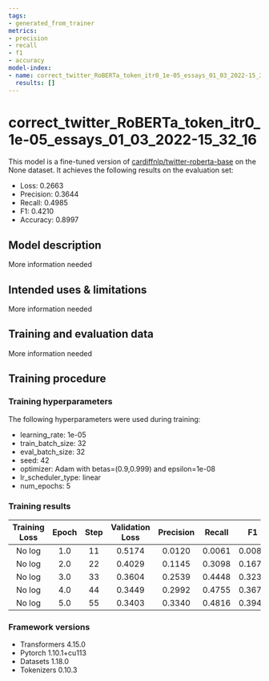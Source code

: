 ```yaml
---
tags:
- generated_from_trainer
metrics:
- precision
- recall
- f1
- accuracy
model-index:
- name: correct_twitter_RoBERTa_token_itr0_1e-05_essays_01_03_2022-15_32_16
  results: []
---
```


<!-- This model card has been generated automatically according to the information the Trainer had access to. You
should probably proofread and complete it, then remove this comment. -->

# correct_twitter_RoBERTa_token_itr0_1e-05_essays_01_03_2022-15_32_16

This model is a fine-tuned version of [cardiffnlp/twitter-roberta-base](https://huggingface.co/cardiffnlp/twitter-roberta-base) on the None dataset.
It achieves the following results on the evaluation set:
- Loss: 0.2663
- Precision: 0.3644
- Recall: 0.4985
- F1: 0.4210
- Accuracy: 0.8997

## Model description

More information needed

## Intended uses & limitations

More information needed

## Training and evaluation data

More information needed

## Training procedure

### Training hyperparameters

The following hyperparameters were used during training:
- learning_rate: 1e-05
- train_batch_size: 32
- eval_batch_size: 32
- seed: 42
- optimizer: Adam with betas=(0.9,0.999) and epsilon=1e-08
- lr_scheduler_type: linear
- num_epochs: 5

### Training results

| Training Loss | Epoch | Step | Validation Loss | Precision | Recall | F1     | Accuracy |
|:-------------:|:-----:|:----:|:---------------:|:---------:|:------:|:------:|:--------:|
| No log        | 1.0   | 11   | 0.5174          | 0.0120    | 0.0061 | 0.0081 | 0.6997   |
| No log        | 2.0   | 22   | 0.4029          | 0.1145    | 0.3098 | 0.1672 | 0.8265   |
| No log        | 3.0   | 33   | 0.3604          | 0.2539    | 0.4448 | 0.3233 | 0.8632   |
| No log        | 4.0   | 44   | 0.3449          | 0.2992    | 0.4755 | 0.3673 | 0.8704   |
| No log        | 5.0   | 55   | 0.3403          | 0.3340    | 0.4816 | 0.3945 | 0.8760   |


### Framework versions

- Transformers 4.15.0
- Pytorch 1.10.1+cu113
- Datasets 1.18.0
- Tokenizers 0.10.3
